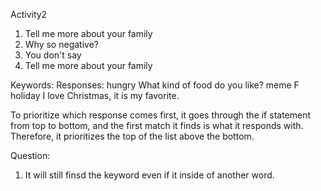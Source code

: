 Activity2
1) Tell me more about your family
2) Why so negative?
3) You don't say
4) Tell me more about your family

Keywords:           Responses:
hungry              What kind of food do you like?
meme                F
holiday             I love Christmas, it is my favorite.

To prioritize which response comes first, it goes through the if statement from top to bottom, and the first match it finds is what it responds with. Therefore, it prioritizes the top of the list above the bottom.

Question:
1) It will still finsd the keyword even if it inside of another word. 
